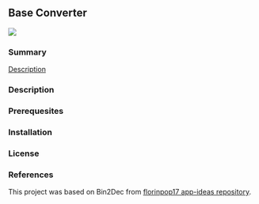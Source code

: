 ## Base Converter
[![](https://img.shields.io/static/v1?label=github-pages&message=active&color=#28a745)](https://gccunha015.github.io/base-converter/)

### Summary
[Description](#description)

### Description

### Prerequesites

### Installation

### License

### References

This project was based on Bin2Dec from [florinpop17 app-ideas repository](https://github.com/florinpop17/app-ideas).
